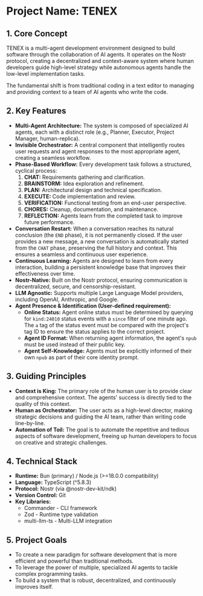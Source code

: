 
# Project Name: TENEX

## 1. Core Concept

TENEX is a multi-agent development environment designed to build software through the collaboration of AI agents. It operates on the Nostr protocol, creating a decentralized and context-aware system where human developers guide high-level strategy while autonomous agents handle the low-level implementation tasks.

The fundamental shift is from traditional coding in a text editor to managing and providing context to a team of AI agents who write the code.

## 2. Key Features

*   **Multi-Agent Architecture:** The system is composed of specialized AI agents, each with a distinct role (e.g., Planner, Executor, Project Manager, human-replica).
*   **Invisible Orchestrator:** A central component that intelligently routes user requests and agent responses to the most appropriate agent, creating a seamless workflow.
*   **Phase-Based Workflow:** Every development task follows a structured, cyclical process:
    1.  **CHAT:** Requirements gathering and clarification.
    2.  **BRAINSTORM:** Idea exploration and refinement.
    3.  **PLAN:** Architectural design and technical specification.
    4.  **EXECUTE:** Code implementation and review.
    5.  **VERIFICATION:** Functional testing from an end-user perspective.
    6.  **CHORES:** Cleanup, documentation, and maintenance.
    7.  **REFLECTION:** Agents learn from the completed task to improve future performance.
*   **Conversation Restart:** When a conversation reaches its natural conclusion (the `END` phase), it is not permanently closed. If the user provides a new message, a new conversation is automatically started from the `CHAT` phase, preserving the full history and context. This ensures a seamless and continuous user experience.
*   **Continuous Learning:** Agents are designed to learn from every interaction, building a persistent knowledge base that improves their effectiveness over time.
*   **Nostr-Native:** Built on the Nostr protocol, ensuring communication is decentralized, secure, and censorship-resistant.
*   **LLM Agnostic:** Supports multiple Large Language Model providers, including OpenAI, Anthropic, and Google.
*   **Agent Presence & Identification (User-defined requirement):**
    *   **Online Status:** Agent online status must be determined by querying for `kind:24010` status events with a `since` filter of one minute ago. The `a` tag of the status event must be compared with the project's tag ID to ensure the status applies to the correct project.
    *   **Agent ID Format:** When returning agent information, the agent's `npub` must be used instead of their public key.
    *   **Agent Self-Knowledge:** Agents must be explicitly informed of their own `npub` as part of their core identity prompt.

## 3. Guiding Principles

*   **Context is King:** The primary role of the human user is to provide clear and comprehensive context. The agents' success is directly tied to the quality of this context.
*   **Human as Orchestrator:** The user acts as a high-level director, making strategic decisions and guiding the AI team, rather than writing code line-by-line.
*   **Automation of Toil:** The goal is to automate the repetitive and tedious aspects of software development, freeing up human developers to focus on creative and strategic challenges.

## 4. Technical Stack

*   **Runtime:** Bun (primary) / Node.js (>=18.0.0 compatibility)
*   **Language:** TypeScript (^5.8.3)
*   **Protocol:** Nostr (via @nostr-dev-kit/ndk)
*   **Version Control:** Git
*   **Key Libraries:**
    *   Commander - CLI framework
    *   Zod - Runtime type validation
    *   multi-llm-ts - Multi-LLM integration

## 5. Project Goals

*   To create a new paradigm for software development that is more efficient and powerful than traditional methods.
*   To leverage the power of multiple, specialized AI agents to tackle complex programming tasks.
*   To build a system that is robust, decentralized, and continuously improves itself.
